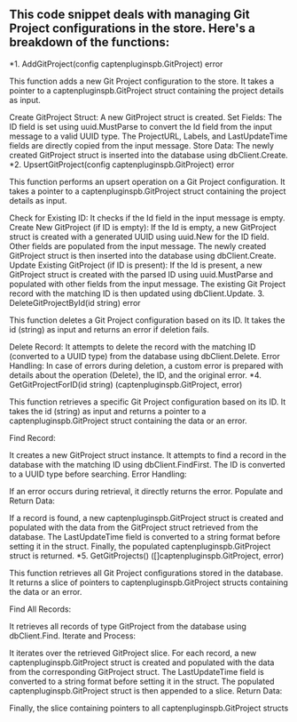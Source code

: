 ## This code snippet deals with managing Git Project configurations in the store. Here's a breakdown of the functions:

*1. AddGitProject(config captenpluginspb.GitProject) error

This function adds a new Git Project configuration to the store. It takes a pointer to a captenpluginspb.GitProject struct containing the project details as input.

Create GitProject Struct:
A new GitProject struct is created.
Set Fields:
The ID field is set using uuid.MustParse to convert the Id field from the input message to a valid UUID type.
The ProjectURL, Labels, and LastUpdateTime fields are directly copied from the input message.
Store Data:
The newly created GitProject struct is inserted into the database using dbClient.Create.
*2. UpsertGitProject(config captenpluginspb.GitProject) error

This function performs an upsert operation on a Git Project configuration. It takes a pointer to a captenpluginspb.GitProject struct containing the project details as input.

Check for Existing ID:
It checks if the Id field in the input message is empty.
Create New GitProject (if ID is empty):
If the Id is empty, a new GitProject struct is created with a generated UUID using uuid.New for the ID field. Other fields are populated from the input message.
The newly created GitProject struct is then inserted into the database using dbClient.Create.
Update Existing GitProject (if ID is present):
If the Id is present, a new GitProject struct is created with the parsed ID using uuid.MustParse and populated with other fields from the input message.
The existing Git Project record with the matching ID is then updated using dbClient.Update.
3. DeleteGitProjectById(id string) error

This function deletes a Git Project configuration based on its ID. It takes the id (string) as input and returns an error if deletion fails.

Delete Record:
It attempts to delete the record with the matching ID (converted to a UUID type) from the database using dbClient.Delete.
Error Handling:
In case of errors during deletion, a custom error is prepared with details about the operation (Delete), the ID, and the original error.
*4. GetGitProjectForID(id string) (captenpluginspb.GitProject, error)

This function retrieves a specific Git Project configuration based on its ID. It takes the id (string) as input and returns a pointer to a captenpluginspb.GitProject struct containing the data or an error.

Find Record:

It creates a new GitProject struct instance.
It attempts to find a record in the database with the matching ID using dbClient.FindFirst. The ID is converted to a UUID type before searching.
Error Handling:

If an error occurs during retrieval, it directly returns the error.
Populate and Return Data:

If a record is found, a new captenpluginspb.GitProject struct is created and populated with the data from the GitProject struct retrieved from the database.
The LastUpdateTime field is converted to a string format before setting it in the struct.
Finally, the populated captenpluginspb.GitProject struct is returned.
*5. GetGitProjects() ([]captenpluginspb.GitProject, error)

This function retrieves all Git Project configurations stored in the database. It returns a slice of pointers to captenpluginspb.GitProject structs containing the data or an error.

Find All Records:

It retrieves all records of type GitProject from the database using dbClient.Find.
Iterate and Process:

It iterates over the retrieved GitProject slice.
For each record, a new captenpluginspb.GitProject struct is created and populated with the data from the corresponding GitProject struct.
The LastUpdateTime field is converted to a string format before setting it in the struct.
The populated captenpluginspb.GitProject struct is then appended to a slice.
Return Data:

Finally, the slice containing pointers to all captenpluginspb.GitProject structs